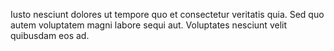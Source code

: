 Iusto nesciunt dolores ut tempore quo et consectetur veritatis quia. Sed quo autem voluptatem magni labore sequi aut. Voluptates nesciunt velit quibusdam eos ad.